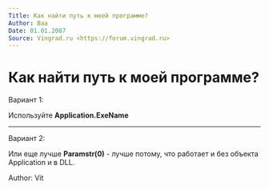 ```yaml
---
Title: Как найти путь к моей программе?
Author: Baa
Date: 01.01.2007
Source: Vingrad.ru <https://forum.vingrad.ru>
---
```



Как найти путь к моей программе?
================================

Вариант 1:

Используйте **Application.ExeName**

------------------------------------------------------------------------

Вариант 2:

Или еще лучше **Paramstr(0)** - лучше потому, что работает и без объекта
Application и в DLL.

Author: Vit
